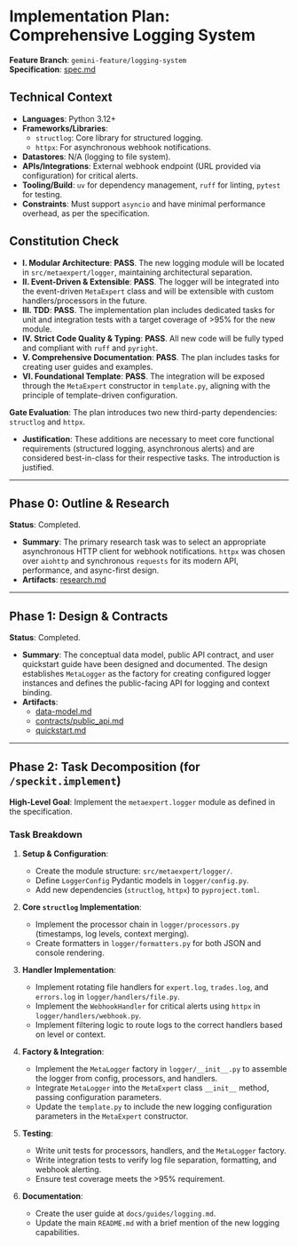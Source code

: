 # Implementation Plan: Comprehensive Logging System

**Feature Branch**: `gemini-feature/logging-system`  
**Specification**: [spec.md](./spec.md)

## Technical Context

- **Languages**: Python 3.12+
- **Frameworks/Libraries**: 
  - `structlog`: Core library for structured logging.
  - `httpx`: For asynchronous webhook notifications.
- **Datastores**: N/A (logging to file system).
- **APIs/Integrations**: External webhook endpoint (URL provided via configuration) for critical alerts.
- **Tooling/Build**: `uv` for dependency management, `ruff` for linting, `pytest` for testing.
- **Constraints**: Must support `asyncio` and have minimal performance overhead, as per the specification.

## Constitution Check

- **I. Modular Architecture**: **PASS**. The new logging module will be located in `src/metaexpert/logger`, maintaining architectural separation.
- **II. Event-Driven & Extensible**: **PASS**. The logger will be integrated into the event-driven `MetaExpert` class and will be extensible with custom handlers/processors in the future.
- **III. TDD**: **PASS**. The implementation plan includes dedicated tasks for unit and integration tests with a target coverage of >95% for the new module.
- **IV. Strict Code Quality & Typing**: **PASS**. All new code will be fully typed and compliant with `ruff` and `pyright`.
- **V. Comprehensive Documentation**: **PASS**. The plan includes tasks for creating user guides and examples.
- **VI. Foundational Template**: **PASS**. The integration will be exposed through the `MetaExpert` constructor in `template.py`, aligning with the principle of template-driven configuration.

**Gate Evaluation**: The plan introduces two new third-party dependencies: `structlog` and `httpx`. 
- **Justification**: These additions are necessary to meet core functional requirements (structured logging, asynchronous alerts) and are considered best-in-class for their respective tasks. The introduction is justified.

---

## Phase 0: Outline & Research

**Status**: Completed.

- **Summary**: The primary research task was to select an appropriate asynchronous HTTP client for webhook notifications. `httpx` was chosen over `aiohttp` and synchronous `requests` for its modern API, performance, and async-first design.
- **Artifacts**: [research.md](./research.md)

---

## Phase 1: Design & Contracts

**Status**: Completed.

- **Summary**: The conceptual data model, public API contract, and user quickstart guide have been designed and documented. The design establishes `MetaLogger` as the factory for creating configured logger instances and defines the public-facing API for logging and context binding.
- **Artifacts**:
  - [data-model.md](./data-model.md)
  - [contracts/public_api.md](./contracts/public_api.md)
  - [quickstart.md](./quickstart.md)

---

## Phase 2: Task Decomposition (for `/speckit.implement`)

**High-Level Goal**: Implement the `metaexpert.logger` module as defined in the specification.

### Task Breakdown

1.  **Setup & Configuration**:
    - Create the module structure: `src/metaexpert/logger/`.
    - Define `LoggerConfig` Pydantic models in `logger/config.py`.
    - Add new dependencies (`structlog`, `httpx`) to `pyproject.toml`.

2.  **Core `structlog` Implementation**:
    - Implement the processor chain in `logger/processors.py` (timestamps, log levels, context merging).
    - Create formatters in `logger/formatters.py` for both JSON and console rendering.

3.  **Handler Implementation**:
    - Implement rotating file handlers for `expert.log`, `trades.log`, and `errors.log` in `logger/handlers/file.py`.
    - Implement the `WebhookHandler` for critical alerts using `httpx` in `logger/handlers/webhook.py`.
    - Implement filtering logic to route logs to the correct handlers based on level or context.

4.  **Factory & Integration**:
    - Implement the `MetaLogger` factory in `logger/__init__.py` to assemble the logger from config, processors, and handlers.
    - Integrate `MetaLogger` into the `MetaExpert` class `__init__` method, passing configuration parameters.
    - Update the `template.py` to include the new logging configuration parameters in the `MetaExpert` constructor.

5.  **Testing**:
    - Write unit tests for processors, handlers, and the `MetaLogger` factory.
    - Write integration tests to verify log file separation, formatting, and webhook alerting.
    - Ensure test coverage meets the >95% requirement.

6.  **Documentation**:
    - Create the user guide at `docs/guides/logging.md`.
    - Update the main `README.md` with a brief mention of the new logging capabilities.

